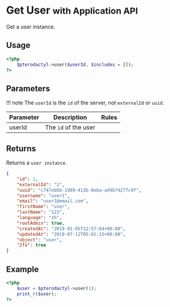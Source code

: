 # Get User <small>with Application API</small>
Get a user instance.

## Usage
``` php
<?php
	$pterodactyl->user($userId, $includes = []);
?>
```

## Parameters

!!! note
    The `userId` is the `id` of the server, not `externalId` or `uuid`.

| Parameter | Description | Rules |
| - | - | - |
| userId | The `id` of the user | |

## Returns

Returns a `user instance`.

``` json
{
	"id": 1,
	"externalId": "1",
	"uuid": "c747ebbb-1989-413b-8eba-a49b74277c9f",
	"username": "user1",
	"email": "user1@email.com",
	"firstName": "user",
	"lastName": "123",
	"language": "zh",
	"rootAdmin": true,
	"createdAt": "2019-01-05T12:57:04+00:00",
	"updatedAt": "2019-07-12T05:01:15+00:00",
	"object": "user",
	"2fa": true
}
```

## Example

``` php
<?php
	$user = $pterodactyl->user(1);
	print_r($user);
?>
```